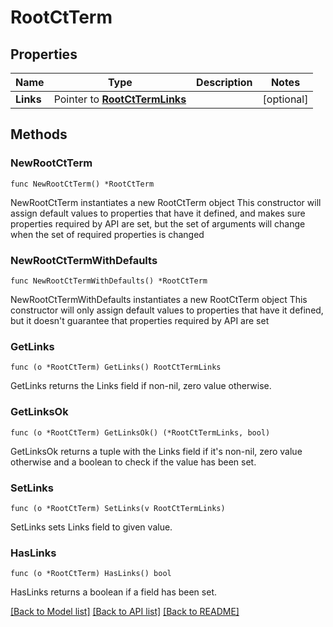 # RootCtTerm

## Properties

Name | Type | Description | Notes
------------ | ------------- | ------------- | -------------
**Links** | Pointer to [**RootCtTermLinks**](RootCtTermLinks.md) |  | [optional] 

## Methods

### NewRootCtTerm

`func NewRootCtTerm() *RootCtTerm`

NewRootCtTerm instantiates a new RootCtTerm object
This constructor will assign default values to properties that have it defined,
and makes sure properties required by API are set, but the set of arguments
will change when the set of required properties is changed

### NewRootCtTermWithDefaults

`func NewRootCtTermWithDefaults() *RootCtTerm`

NewRootCtTermWithDefaults instantiates a new RootCtTerm object
This constructor will only assign default values to properties that have it defined,
but it doesn't guarantee that properties required by API are set

### GetLinks

`func (o *RootCtTerm) GetLinks() RootCtTermLinks`

GetLinks returns the Links field if non-nil, zero value otherwise.

### GetLinksOk

`func (o *RootCtTerm) GetLinksOk() (*RootCtTermLinks, bool)`

GetLinksOk returns a tuple with the Links field if it's non-nil, zero value otherwise
and a boolean to check if the value has been set.

### SetLinks

`func (o *RootCtTerm) SetLinks(v RootCtTermLinks)`

SetLinks sets Links field to given value.

### HasLinks

`func (o *RootCtTerm) HasLinks() bool`

HasLinks returns a boolean if a field has been set.


[[Back to Model list]](../README.md#documentation-for-models) [[Back to API list]](../README.md#documentation-for-api-endpoints) [[Back to README]](../README.md)


